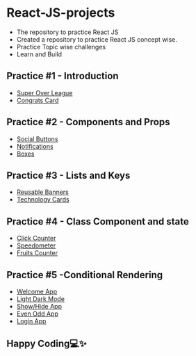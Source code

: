 # React-JS-projects
- The repository to practice React JS
- Created a repository to practice React JS concept wise.
- Practice Topic wise challenges
- Learn and Build

## Practice #1 - Introduction

- [Super Over League](https://github.com/babybhavani/SuperOverLeaguePage.git)
- [Congrats Card](https://github.com/babybhavani/Congrats-Card.git)

## Practice #2 - Components and Props

- [Social Buttons](https://github.com/babybhavani/ReactJS2.git)
- [Notifications](https://github.com/babybhavani/Notifications.git)
- [Boxes](https://github.com/babybhavani/Boxes.git)

## Practice #3 - Lists and Keys
- [Reusable Banners](https://github.com/babybhavani/Reusable-Banners.git)
- [Technology Cards](https://github.com/babybhavani/Technology-Cards.git)

## Practice #4 - Class Component and state
- [Click Counter](https://github.com/babybhavani/Click-Counter.git)
- [Speedometer](https://github.com/babybhavani/Speedometer-React.git)
- [Fruits Counter](https://github.com/babybhavani/Fruits-Counter.git)

## Practice #5 -Conditional Rendering
- [Welcome App](https://github.com/babybhavani/Welcome-App.git)
- [Light Dark Mode](https://github.com/babybhavani/Light-Dark-Mode.git)
- [Show/Hide App](https://github.com/babybhavani/Show-Hide-App.git)
- [Even Odd App](https://github.com/babybhavani/Even-Odd-App.git)
- [Login App](https://github.com/babybhavani/Login-App.git)

## Happy Coding💻✨
